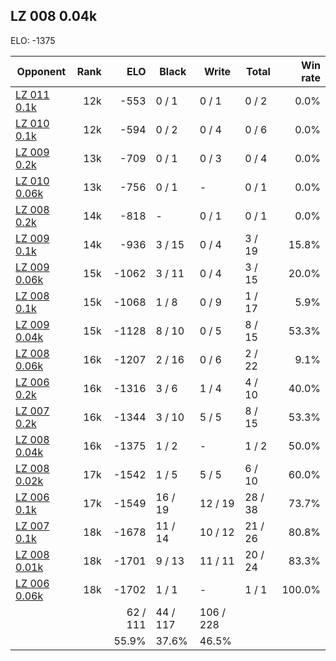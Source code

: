 ## LZ 008 0.04k ##

ELO: -1375

Opponent | Rank | ELO | Black | Write | Total | Win rate
---------|-----:|----:|-------|-------|-------|-------:
[LZ 011 0.1k](LZ%20011%200.1k.md) | 12k | -553 | 0 / 1 | 0 / 1 | 0 / 2 | 0.0%
[LZ 010 0.1k](LZ%20010%200.1k.md) | 12k | -594 | 0 / 2 | 0 / 4 | 0 / 6 | 0.0%
[LZ 009 0.2k](LZ%20009%200.2k.md) | 13k | -709 | 0 / 1 | 0 / 3 | 0 / 4 | 0.0%
[LZ 010 0.06k](LZ%20010%200.06k.md) | 13k | -756 | 0 / 1 | - | 0 / 1 | 0.0%
[LZ 008 0.2k](LZ%20008%200.2k.md) | 14k | -818 | - | 0 / 1 | 0 / 1 | 0.0%
[LZ 009 0.1k](LZ%20009%200.1k.md) | 14k | -936 | 3 / 15 | 0 / 4 | 3 / 19 | 15.8%
[LZ 009 0.06k](LZ%20009%200.06k.md) | 15k | -1062 | 3 / 11 | 0 / 4 | 3 / 15 | 20.0%
[LZ 008 0.1k](LZ%20008%200.1k.md) | 15k | -1068 | 1 / 8 | 0 / 9 | 1 / 17 | 5.9%
[LZ 009 0.04k](LZ%20009%200.04k.md) | 15k | -1128 | 8 / 10 | 0 / 5 | 8 / 15 | 53.3%
[LZ 008 0.06k](LZ%20008%200.06k.md) | 16k | -1207 | 2 / 16 | 0 / 6 | 2 / 22 | 9.1%
[LZ 006 0.2k](LZ%20006%200.2k.md) | 16k | -1316 | 3 / 6 | 1 / 4 | 4 / 10 | 40.0%
[LZ 007 0.2k](LZ%20007%200.2k.md) | 16k | -1344 | 3 / 10 | 5 / 5 | 8 / 15 | 53.3%
[LZ 008 0.04k](LZ%20008%200.04k.md) | 16k | -1375 | 1 / 2 | - | 1 / 2 | 50.0%
[LZ 008 0.02k](LZ%20008%200.02k.md) | 17k | -1542 | 1 / 5 | 5 / 5 | 6 / 10 | 60.0%
[LZ 006 0.1k](LZ%20006%200.1k.md) | 17k | -1549 | 16 / 19 | 12 / 19 | 28 / 38 | 73.7%
[LZ 007 0.1k](LZ%20007%200.1k.md) | 18k | -1678 | 11 / 14 | 10 / 12 | 21 / 26 | 80.8%
[LZ 008 0.01k](LZ%20008%200.01k.md) | 18k | -1701 | 9 / 13 | 11 / 11 | 20 / 24 | 83.3%
[LZ 006 0.06k](LZ%20006%200.06k.md) | 18k | -1702 | 1 / 1 | - | 1 / 1 | 100.0%
 | | | 62 / 111 | 44 / 117 | 106 / 228 | 
 | | | 55.9% | 37.6% | 46.5% | 
